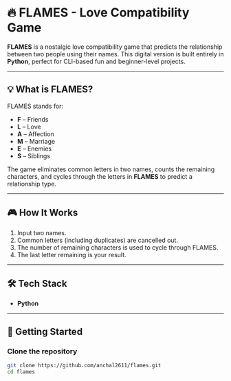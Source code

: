 # 🔥 FLAMES - Love Compatibility Game

**FLAMES** is a nostalgic love compatibility game that predicts the relationship between two people using their names. This digital version is built entirely in **Python**, perfect for CLI-based fun and beginner-level projects.

---

## 💡 What is FLAMES?

FLAMES stands for:

- **F** – Friends  
- **L** – Love  
- **A** – Affection  
- **M** – Marriage  
- **E** – Enemies  
- **S** – Siblings

The game eliminates common letters in two names, counts the remaining characters, and cycles through the letters in **FLAMES** to predict a relationship type.

---

## 🎮 How It Works

1. Input two names.
2. Common letters (including duplicates) are cancelled out.
3. The number of remaining characters is used to cycle through FLAMES.
4. The last letter remaining is your result.

---

## 🛠️ Tech Stack

- **Python**

---

## 🚀 Getting Started

### Clone the repository

```bash
git clone https://github.com/anchal2611/flames.git
cd flames
